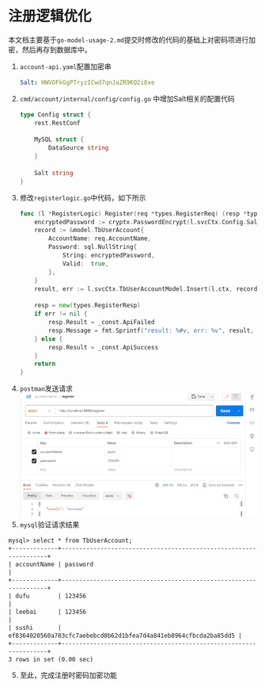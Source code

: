 # 注册逻辑优化
本文档主要基于`go-model-usage-2.md`提交时修改的代码的基础上对密码项进行加密，然后再存到数据库中。

1. `account-api.yaml`配置加密串
    ```yaml
    Salt: HWVOFkGgPTryzICwd7qnJaZR9KQ2i8xe
    ```
2. `cmd/account/internal/config/config.go` 中增加Salt相关的配置代码
    ```go
    type Config struct {
        rest.RestConf

        MySQL struct {
            DataSource string
        }

        Salt string
    }
    ```
3. 修改`registerlogic.go`中代码，如下所示
    ```go
    func (l *RegisterLogic) Register(req *types.RegisterReq) (resp *types.RegisterResp, err error) {
        encryptedPassword := cryptx.PasswordEncrypt(l.svcCtx.Config.Salt, req.Password)
        record := &model.TbUserAccount{
            AccountName: req.AccountName,
            Password: sql.NullString{
                String: encryptedPassword,
                Valid:  true,
            },
        }
        result, err := l.svcCtx.TbUserAccountModel.Insert(l.ctx, record)

        resp = new(types.RegisterResp)
        if err != nil {
            resp.Result = _const.ApiFailed
            resp.Message = fmt.Sprintf("result: %#v, err: %v", result, err)
        } else {
            resp.Result = _const.ApiSuccess
        }
        return
    }
    ```
4. `postman`发送请求
![](./imgs/postman-register-request-password-encrypt.png)
5. `mysql`验证请求结果
```
mysql> select * from TbUserAccount;
+-------------+------------------------------------------------------------------+
| accountName | password                                                         |
+-------------+------------------------------------------------------------------+
| dufu        | 123456                                                           |
| leebai      | 123456                                                           |
| sushi       | ef8364020560a703cfc7aebebcd0b62d1bfea7d4a841eb8964cfbcda2ba85dd5 |
+-------------+------------------------------------------------------------------+
3 rows in set (0.00 sec)
```
5. 至此，完成注册时密码加密功能